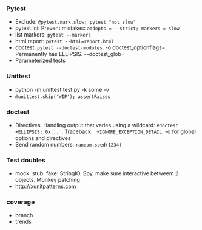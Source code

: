### Pytest
* Exclude: ` @pytest.mark.slow; pytest "not slow" `
* pytest.ini: Prevent mistakes: ` addopts = --strict; markers = slow `
* list markers: `pytest --markers`
* html report: `pytest --html=report.html`
* doctest: `pytest --doctest-modules`. -o doctest_optionflags=. Permanently has ELLIPSIS. --doctest_glob=
* Parameterized tests

### Unittest
* python -m unittest test.py -k some -v
* `@unittest.skip('WIP'); assertRaises`

### doctest
* Directives. Handling output that varies using a wildcard: `#doctest +ELLIPSIS; 0x... `. Traceback: ` +IGNORE_EXCEPTION_DETAIL`. -o for global options and directives
* Send random numbers: `random.seed(1234)`

### Test doubles
* mock. stub. fake: StringIO. Spy, make sure interactive betweem 2 objects. Monkey patching
* http://xunitpatterns.com

### coverage
* branch
* trends

